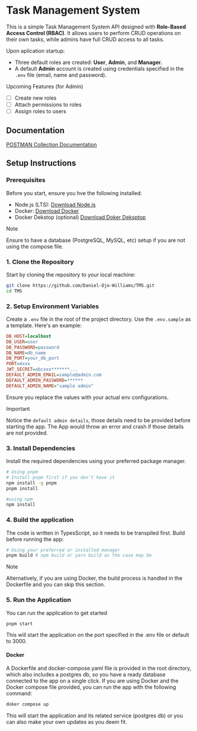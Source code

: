# Task Management System
This is a simple Task Management System API designed with **Role-Based Access Control (RBAC)**. It allows users to perform CRUD operations on their own tasks, while admins have full CRUD access to all tasks.

Upon aplication startup:
- Three default roles are created: **User**, **Admin**, and **Manager.**
- A default **Admin** account is created using credentials specified in the `.env` file (email, name and password).

Upcoming Features (for Admin)
- [ ] Create new roles
- [ ] Attach permissions to roles
- [ ] Assign roles to users

## Documentation
[POSTMAN Collection Documentation](https://documenter.getpostman.com/view/30328806/2sAYJ1kN8K)
## Setup Instructions
### Prerequisites
Before you start, ensure you hve the following installed:
- Node.js (LTS): [Download Node.js](https://nodejs.org/en/download/package-manager)
- Docker: [Download Docker](https://docs.docker.com/get-started/get-docker/)
- Docker Dekstop (optional) [Download Doker Deksptop](https://www.docker.com/products/docker-desktop/) 

> [!NOTE]
> Ensure to have a database (PostgreSQL, MySQL, etc) setup if you are not using the compose file.

### 1. Clone the Repository
Start by cloning the repository to your local machine:
```bash
git clone https://github.com/Daniel-Ojo-Williams/TMS.git
cd TMS
```

### 2. Setup Environment Variables
Create a `.env` file in the root of the project directory. Use the `.env.sample` as a template. Here's an example:
```ini
DB_HOST=localhost
DB_USER=user
DB_PASSWORD=password
DB_NAME=db_name
DB_PORT=your_db_port
PORT=4xxx
JWT_SECRET=abcxxx*******...
DEFAULT_ADMIN_EMAIL=sample@admin.com
DEFAULT_ADMIN_PASSWORD=******
DEFAULT_ADMIN_NAME="sample admin"
```
Ensure you replace the values with your actual env configurations.
> [!IMPORTANT]
> Notice the `default admin details`, those details need to be provided before starting the app. The App would throw an error and crash if those details are not provided.

### 3. Install Dependencies
Install the required dependencies using your preferred package manager. 
```bash
# Using pnpm
# Install pnpm first if you don't have it
npm install -g pnpm
pnpm install

#using npm
npm install
```

### 4. Build the application
The code is written in TypesScript, so it needs to be transpiled first. Build before running the app:
```bash
# Using your preferred or installed manager
pnpm build # npm build or yarn build as the case may be
```
> [!NOTE]
> Alternatively, if you are using Docker, the build process is handled in the Dockerfile and you can skip this section.

### 5. Run the Application
You can run the application to get started
```bash
pnpm start
```
This will start the application on the port specified in the .env file or default to 3000.
#### Docker
A Dockerfile and docker-compose.yaml file is provided in the root directory, which also includes a postgres db, so you have a ready database connected to the app on a single click.
If you are using Docker and the Docker compose file provided, you can run the app with  the following command:
```bash
doker compose up
```
This will start the application and its related service (postgres db) or you can also make your own updates as you deem fit.